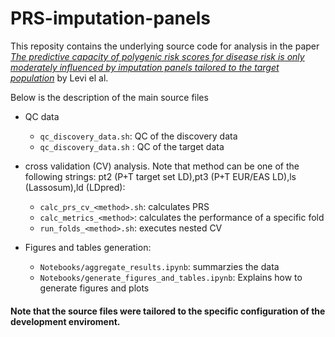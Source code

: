 # PRS-imputation-panels
This reposity contains the underlying source code for analysis in the paper [*The predictive capacity of polygenic risk scores for disease risk is only moderately influenced by imputation panels tailored to the target population*](https://academic.oup.com/bioinformatics/advance-article/doi/10.1093/bioinformatics/btae036/7587512) by Levi el al.

Below is the description of the main source files 

- QC data
  - `qc_discovery_data.sh`: QC of the discovery data
  - `qc_discovery_data.sh` : QC of the target data

- cross validation (CV) analysis. Note that method can be one of the following strings: pt2 (P+T target set LD),pt3 (P+T EUR/EAS LD),ls (Lassosum),ld (LDpred):
  - `calc_prs_cv_<method>.sh`: calculates PRS
  - `calc_metrics_<method>`: calculates the performance of a specific fold 
  - `run_folds_<method>.sh`: executes nested CV

- Figures and tables generation:
  - `Notebooks/aggregate_results.ipynb`: summarzies the data 
  - `Notebooks/generate_figures_and_tables.ipynb`: Explains how to generate figures and plots
 

#### Note that the source files were tailored to the specific configuration of the development enviroment.
  
